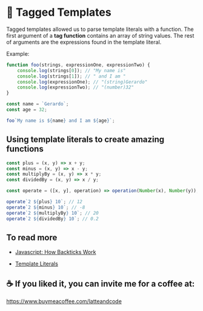 # 📜 Tagged Templates

Tagged templates allowed us to parse template literals with a function. The first argument of a **tag function** contains an array of string values. The rest of arguments are the expressions found in the template literal.

Example:

```js
function foo(strings, expressionOne, expressionTwo) {
    console.log(strings[0]); // "My name is"
    console.log(strings[1]); // " and I am "
    console.log(expressionOne); // "(string)Gerardo"
    console.log(expressionTwo); // "(number)32"
}

const name = `Gerardo`;
const age = 32;

foo`My name is ${name} and I am ${age}`;
```

## Using template literals to create amazing functions

```js
const plus = (x, y) => x + y;
const minus = (x, y) => x - y;
const multiplyBy = (x, y) => x * y;
const dividedBy = (x, y) => x / y;

const operate = ([x, y], operation) => operation(Number(x), Number(y));

operate`2 ${plus} 10`; // 12
operate`2 ${minus} 10`; // -8
operate`2 ${multiplyBy} 10`; // 20
operate`2 ${dividedBy} 10`; // 0.2
```

## To read more

- [Javascript: How Backticks Work](https://medium.com/better-programming/javascript-how-backticks-work-de269e0fb8ba)

- [Template Literals](https://developer.mozilla.org/en-US/docs/Web/JavaScript/Reference/Template_literals)

## ☕️ If you liked it, you can invite me for a coffee at:

https://www.buymeacoffee.com/latteandcode